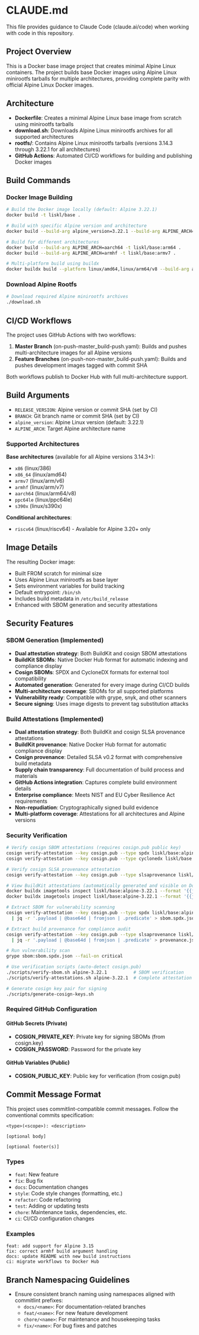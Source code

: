 # CLAUDE.md

This file provides guidance to Claude Code (claude.ai/code) when working with code in this repository.

## Project Overview

This is a Docker base image project that creates minimal Alpine Linux containers. The project builds base Docker images using Alpine Linux minirootfs tarballs for multiple architectures, providing complete parity with official Alpine Linux Docker images.

## Architecture

- **Dockerfile**: Creates a minimal Alpine Linux base image from scratch using minirootfs tarballs
- **download.sh**: Downloads Alpine Linux minirootfs archives for all supported architectures 
- **rootfs/**: Contains Alpine Linux minirootfs tarballs (versions 3.14.3 through 3.22.1 for all architectures)
- **GitHub Actions**: Automated CI/CD workflows for building and publishing Docker images

## Build Commands

### Docker Image Building
```bash
# Build the Docker image locally (default: Alpine 3.22.1)
docker build -t liskl/base .

# Build with specific Alpine version and architecture
docker build --build-arg alpine_version=3.22.1 --build-arg ALPINE_ARCH=x86_64 -t liskl/base:alpine-3.22.1 .

# Build for different architectures
docker build --build-arg ALPINE_ARCH=aarch64 -t liskl/base:arm64 .
docker build --build-arg ALPINE_ARCH=armhf -t liskl/base:armv7 .

# Multi-platform build using buildx
docker buildx build --platform linux/amd64,linux/arm64/v8 --build-arg alpine_version=3.22.1 -t liskl/base:alpine-3.22.1 .
```

### Download Alpine Rootfs
```bash
# Download required Alpine minirootfs archives
./download.sh
```

## CI/CD Workflows

The project uses GitHub Actions with two workflows:

1. **Master Branch** (on-push-master_build-push.yaml): Builds and pushes multi-architecture images for all Alpine versions
2. **Feature Branches** (on-push-non-master_build-push.yaml): Builds and pushes development images tagged with commit SHA

Both workflows publish to Docker Hub with full multi-architecture support.

## Build Arguments

- `RELEASE_VERSION`: Alpine version or commit SHA (set by CI)
- `BRANCH`: Git branch name or commit SHA (set by CI)  
- `alpine_version`: Alpine Linux version (default: 3.22.1)
- `ALPINE_ARCH`: Target Alpine architecture name

### Supported Architectures

**Base architectures** (available for all Alpine versions 3.14.3+):
- `x86` (linux/386)
- `x86_64` (linux/amd64)
- `armv7` (linux/arm/v6)
- `armhf` (linux/arm/v7)
- `aarch64` (linux/arm64/v8)
- `ppc64le` (linux/ppc64le)
- `s390x` (linux/s390x)

**Conditional architectures**:
- `riscv64` (linux/riscv64) - Available for Alpine 3.20+ only

## Image Details

The resulting Docker image:
- Built FROM scratch for minimal size
- Uses Alpine Linux minirootfs as base layer
- Sets environment variables for build tracking
- Default entrypoint: `/bin/sh`
- Includes build metadata in `/etc/build_release`
- Enhanced with SBOM generation and security attestations

## Security Features

### SBOM Generation (Implemented)
- **Dual attestation strategy**: Both BuildKit and cosign SBOM attestations
- **BuildKit SBOMs**: Native Docker Hub format for automatic indexing and compliance display
- **Cosign SBOMs**: SPDX and CycloneDX formats for external tool compatibility
- **Automated generation**: Generated for every image during CI/CD builds
- **Multi-architecture coverage**: SBOMs for all supported platforms
- **Vulnerability ready**: Compatible with grype, snyk, and other scanners
- **Secure signing**: Uses image digests to prevent tag substitution attacks

### Build Attestations (Implemented)
- **Dual attestation strategy**: Both BuildKit and cosign SLSA provenance attestations
- **BuildKit provenance**: Native Docker Hub format for automatic compliance display
- **Cosign provenance**: Detailed SLSA v0.2 format with comprehensive build metadata
- **Supply chain transparency**: Full documentation of build process and materials
- **GitHub Actions integration**: Captures complete build environment details
- **Enterprise compliance**: Meets NIST and EU Cyber Resilience Act requirements
- **Non-repudiation**: Cryptographically signed build evidence
- **Multi-platform coverage**: Attestations for all architectures and Alpine versions

### Security Verification
```bash
# Verify cosign SBOM attestations (requires cosign.pub public key)
cosign verify-attestation --key cosign.pub --type spdx liskl/base:alpine-3.22.1
cosign verify-attestation --key cosign.pub --type cyclonedx liskl/base:alpine-3.22.1

# Verify cosign SLSA provenance attestation
cosign verify-attestation --key cosign.pub --type slsaprovenance liskl/base:alpine-3.22.1

# View BuildKit attestations (automatically generated and visible on Docker Hub)
docker buildx imagetools inspect liskl/base:alpine-3.22.1 --format '{{json .Provenance}}'
docker buildx imagetools inspect liskl/base:alpine-3.22.1 --format '{{json .SBOM}}'

# Extract SBOM for vulnerability scanning
cosign verify-attestation --key cosign.pub --type spdx liskl/base:alpine-3.22.1 \
  | jq -r '.payload | @base64d | fromjson | .predicate' > sbom.spdx.json

# Extract build provenance for compliance audit
cosign verify-attestation --key cosign.pub --type slsaprovenance liskl/base:alpine-3.22.1 \
  | jq -r '.payload | @base64d | fromjson | .predicate' > provenance.json

# Run vulnerability scan
grype sbom:sbom.spdx.json --fail-on critical

# Use verification scripts (auto-detect cosign.pub)
./scripts/verify-sbom.sh alpine-3.22.1          # SBOM verification
./scripts/verify-attestations.sh alpine-3.22.1  # Complete attestation analysis

# Generate cosign key pair for signing
./scripts/generate-cosign-keys.sh
```

### Required GitHub Configuration

#### GitHub Secrets (Private)
- **COSIGN_PRIVATE_KEY**: Private key for signing SBOMs (from cosign.key)
- **COSIGN_PASSWORD**: Password for the private key

#### GitHub Variables (Public)
- **COSIGN_PUBLIC_KEY**: Public key for verification (from cosign.pub)

## Commit Message Format

This project uses commitlint-compatible commit messages. Follow the conventional commits specification:

```
<type>(<scope>): <description>

[optional body]

[optional footer(s)]
```

### Types
- `feat`: New feature
- `fix`: Bug fix
- `docs`: Documentation changes
- `style`: Code style changes (formatting, etc.)
- `refactor`: Code refactoring
- `test`: Adding or updating tests
- `chore`: Maintenance tasks, dependencies, etc.
- `ci`: CI/CD configuration changes

### Examples
```
feat: add support for Alpine 3.15
fix: correct armhf build argument handling
docs: update README with new build instructions
ci: migrate workflows to Docker Hub
```

## Branch Namespacing Guidelines

- Ensure consistent branch naming using namespaces aligned with commitlint prefixes:
  - `docs/<name>`: For documentation-related branches
  - `feat/<name>`: For new feature development
  - `chore/<name>`: For maintenance and housekeeping tasks
  - `fix/<name>`: For bug fixes and patches